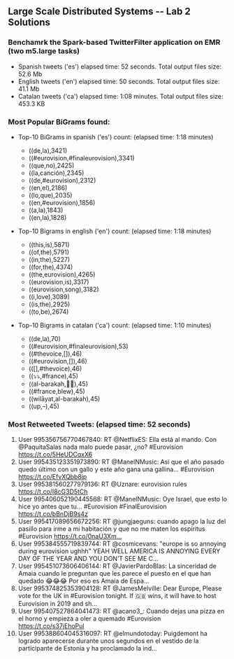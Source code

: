 ## Large Scale Distributed Systems -- Lab 2 Solutions

### Benchamrk the Spark-based TwitterFilter application on EMR (two m5.large tasks)

 - Spanish tweets ('es') elapsed time: 52 seconds. Total output files size: 52.6 Mb
 - English tweets ('en') elapsed time: 50 seconds. Total output files size: 41.1 Mb
 - Catalan tweets ('ca') elapsed time: 1:08 minutes. Total output files size: 453.3 KB

### Most Popular BiGrams found:
 - Top-10 BiGrams in spanish ('es') count: (elapsed time: 1:18 minutes)
    - ((de,la),3421)
    - ((#eurovision,#finaleurovision),3341)
    - ((que,no),2425)
    - ((la,canción),2345)
    - ((de,#eurovision),2312)
    - ((en,el),2186)
    - ((lo,que),2035)
    - ((en,#eurovision),1856)
    - ((a,la),1843)
    - ((en,la),1828)
       
 - Top-10 Bigrams in english ('en') count: (elapsed time: 1:18 minutes)
    - ((this,is),5871)
    - ((of,the),5791)
    - ((in,the),5227)
    - ((for,the),4374)
    - ((the,eurovision),4265)
    - ((eurovision,is),3317)
    - ((eurovision,song),3182)
    - ((i,love),3089)
    - ((is,the),2925)
    - ((to,be),2674)
  
 - Top-10 Bigrams in catalan ('ca') count: (elapsed time: 1:10 minutes)
    - ((de,la),70)
    - ((#eurovision,#finaleurovision),53)
    - ((#thevoice,[]),46)
    - ((#eurovision,[]),46)
    - (([],#thevoice),46)
    - ((⤵️⤵️,#france),45)
    - ((al-barakah,🎥🎥),45)
    - ((#france,blew),45)
    - ((wilāyat,al-barakah),45)
    - ((up,–),45)
  
### Most Retweeted Tweets: (elapsed time: 52 seconds)

1. User 995356756770467840: RT @NetflixES: Ella está al mando. Con @PaquitaSalas nada malo puede pasar, ¿no? #Eurovision https://t.co/5HeUDCqxX6
2. User 995435123351973890: RT @ManelNMusic: Así que el año pasado quedo último con un gallo y este año gana una gallina... #Eurovision https://t.co/EfvXQbb8jp
3. User 995381560277979136: RT @Uznare: eurovision rules https://t.co/I8cG3D5tCh
4. User 995406052190445568: RT @ManelNMusic: Oye Israel, que esto lo hice yo antes que tu... #Eurovision #FinalEurovision https://t.co/bBnDjB9s4z
5. User 995417089656672256: RT @jungjaeguns: cuando apago la luz del pasillo para irme a mi habitación y que no me maten los espíritus #Eurovision https://t.co/0naU3Xm…
6. User 995384555719839744: RT @cosmicevans: "europe is so annoying during eurovision ughhh" YEAH WELL AMERICA IS ANNOYING EVERY DAY OF THE YEAR AND YOU DON’T SEE ME C…
7. User 995451073606406144: RT @JavierPardoBlas: La sinceridad de Amaia cuando le preguntan que les parece el puesto en el que han quedado 😂😂😂 Por eso es Amaia de Espa…
8. User 995374825353904128: RT @JamesMelville: Dear Europe, Please vote for the UK in #Eurovision tonight. If 🇬🇧 wins, it will have to host Eurovision in 2019 and sh…
9. User 995407527864041473: RT @acano3_: Cuando dejas una pizza en el horno y empieza a oler a quemado #Eurovision https://t.co/s37jEhoPul
10. User 995388604045316097: RT @elmundotoday: Puigdemont ha logrado aparecerse durante unos segundos en el vestido de la participante de Estonia y ha proclamado la ind…
